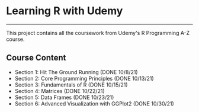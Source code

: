 # Learning R with Udemy
---

This project contains all the coursework from Udemy's R Programming A-Z course. 

## Course Content

* Section 1: Hit The Ground Running (DONE 10/8/21)
* Section 2: Core Programming Principles (DONE 10/13/21)
* Section 3: Fundamentals of R (DONE 10/15/21)
* Section 4: Matrices (DONE 10/22/21)
* Section 5: Data Frames (DONE 10/23/21)
* Section 6: Advanced Visualization with GGPlot2 (DONE 10/30/21)
